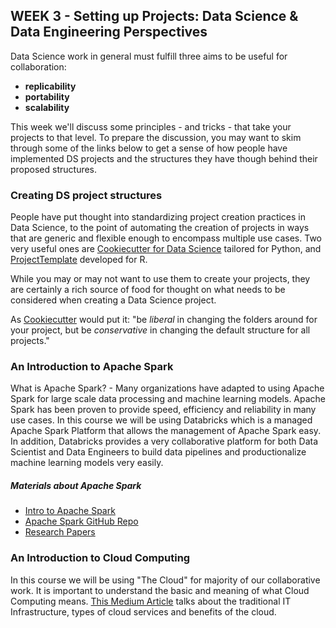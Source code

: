 ## WEEK 3 - Setting up Projects: Data Science & Data Engineering Perspectives

Data Science work in general must fulfill three aims to be useful for collaboration:

* **replicability**
* **portability**
* **scalability**

This week we'll discuss some principles - and tricks - that take your projects to that level. To prepare the discussion, you may want to skim through some of the links below to get a sense of how people have implemented DS projects and the structures they have though behind their proposed structures.

### Creating DS project structures

People have put thought into standardizing project creation practices in Data Science, to the point of automating the creation of projects in ways that are generic and flexible enough to encompass multiple use cases. Two very useful ones are [Cookiecutter for Data Science](http://drivendata.github.io/cookiecutter-data-science/) tailored for Python, and [ProjectTemplate](http://projecttemplate.net/index.html) developed for R.

While you may or may not want to use them to create your projects, they are certainly a rich source of food for thought on what needs to be considered when creating a Data Science project.

As [Cookiecutter](http://drivendata.github.io/cookiecutter-data-science/#be-conservative-in-changing-the-default-folder-structure) would put it: "be _liberal_ in changing the folders around for your project, but be _conservative_ in changing the default structure for all projects."


### An Introduction to Apache Spark

What is Apache Spark? - Many organizations have adapted to using Apache Spark for large scale data processing and machine learning models. Apache Spark has been proven to provide speed, efficiency and reliability in many use cases. In this course we will be using Databricks which is a managed Apache Spark Platform that allows the management of Apache Spark easy. In addition, Databricks provides a very collaborative platform for both Data Scientist and Data Engineers to build data pipelines and productionalize machine learning models very easily.

##### Materials about Apache Spark

* [Intro to Apache Spark](https://databricks.com/discover/introduction-to-data-analysis-workshop-series/intro-apache-spark)
* [Apache Spark GitHub Repo](https://github.com/apache/spark)
* [Research Papers](https://spark.apache.org/research.html)

### An Introduction to Cloud Computing

In this course we will be using "The Cloud" for majority of our collaborative work. It is important to understand the basic and meaning of what Cloud Computing means. [This Medium Article](https://towardsdatascience.com/aws-and-cloud-computing-for-dummies-84525fbabd1e) talks about the traditional IT Infrastructure, types of cloud services and benefits of the cloud.
